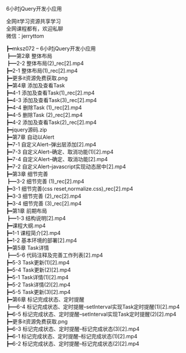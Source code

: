 6小时jQuery开发小应用

全网it学习资源共享学习<br>全网课程都有，欢迎私聊<br>微信：jerryttom<br>

┣━mksz072 – 6小时jQuery开发小应用<br> ┣━第2章 整体布局<br> ┣━2-2 整体布局(2)_rec[2].mp4<br> ┣━2-1 整体布局(1)_rec[2].mp4<br> ┣━更多it资源免费获取.png<br> ┣━第4章 添加及查看Task<br> ┣━4-1 添加及查看Task(1)_rec[2].mp4<br> ┣━4-3 添加及查看Task(3)_rec[2].mp4<br> ┣━4-4 删除Task (1)_rec[2].mp4<br> ┣━4-5 删除Task (2)_rec[2].mp4<br> ┣━4-2 添加及查看Task(2)_rec[2].mp4<br> ┣━jquery源码.zip<br> ┣━第7章 自动以Alert<br> ┣━7-1 自定义Alert–弹出层添加[2].mp4<br> ┣━7-3 自定义Alert–确定、取消功能(1)[2].mp4<br> ┣━7-4 自定义Alert–确定、取消功能[2].mp4<br> ┣━7-2 自定义Alert–javascript实现动态居中[2].mp4<br> ┣━第3章 细节完善<br> ┣━3-2 细节完善 (1)_rec[2].mp4<br> ┣━3-1 细节完善(css reset,normalize.css)_rec[2].mp4<br> ┣━3-3 细节完善 (2)_rec[2].mp4<br> ┣━3-4 细节完善 (3)_rec[2].mp4<br> ┣━第1章 前期布局<br> ┣━1-3 结构说明[2].mp4<br> ┣━课程大纲.mp4<br> ┣━1-1 课程简介[2].mp4<br> ┣━1-2 基本环境的部署[2].mp4<br> ┣━第5章 Task详情<br> ┣━5-6 代码注释及完善工作列表[2].mp4<br> ┣━5-3 Task更新(1)[2].mp4<br> ┣━5-4 Task更新(2)[2].mp4<br> ┣━5-1 Task详情(1)[2].mp4<br> ┣━5-2 Task详情(2)[2].mp4<br> ┣━5-5 Task更新(3)[2].mp4<br> ┣━第6章 标记完成状态、定时提醒<br> ┣━6-4 标记完成状态、定时提醒–setInterval实现Task定时提醒(1)[2].mp4<br> ┣━6-5 标记完成状态、定时提醒–setInterval实现Task定时提醒(2)[2].mp4<br> ┣━更多it资源免费获取.png<br> ┣━6-3 标记完成状态、定时提醒–标记完成状态(3)[2].mp4<br> ┣━6-1 标记完成状态、定时提醒–标记完成状态(1)[2].mp4<br> ┣━6-2 标记完成状态、定时提醒–标记完成状态(2)[2].mp4
